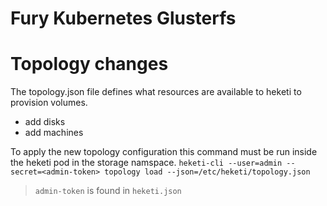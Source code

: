 # Fury Kubernetes Glusterfs


# Topology changes
The topology.json file defines what resources are available to heketi to provision volumes. 
- add disks
- add machines

To apply the new topology configuration this command must be run inside the heketi pod in the storage namspace.
`heketi-cli --user=admin --secret=<admin-token> topology load --json=/etc/heketi/topology.json` 
> `admin-token` is found in `heketi.json`
